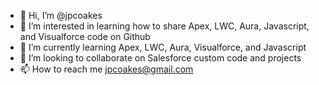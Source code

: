 - 👋 Hi, I’m @jpcoakes
- 👀 I’m interested in learning how to share Apex, LWC, Aura, Javascript, and Visualforce code on Github
- 🌱 I’m currently learning Apex, LWC, Aura, Visualforce, and Javascript
- 💞️ I’m looking to collaborate on Salesforce custom code and projects
- 📫 How to reach me jpcoakes@gmail.com

<!---
jpcoakes/jpcoakes is a ✨ special ✨ repository because its `README.md` (this file) appears on your GitHub profile.
You can click the Preview link to take a look at your changes.
--->
